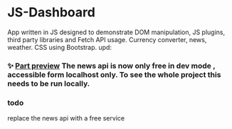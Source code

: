 # JS-Dashboard
App written in JS designed to demonstrate DOM manipulation, JS plugins, third party libraries and Fetch API usage. 
Currency converter, news, weather. CSS using Bootstrap.
upd: 

### ✨ [Part preview](https://nataliakiselev.github.io/JS-Dashboard)  The news api is now only free in dev mode , accessible form localhost only. To see the whole project this needs to be run locally.

### todo
replace the news api with a free service
